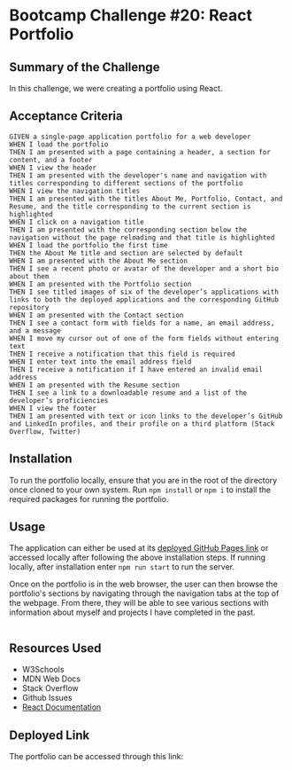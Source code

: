 # Bootcamp Challenge #20: React Portfolio

## Summary of the Challenge
In this challenge, we were creating a portfolio using React.

## Acceptance Criteria
```
GIVEN a single-page application portfolio for a web developer
WHEN I load the portfolio
THEN I am presented with a page containing a header, a section for content, and a footer
WHEN I view the header
THEN I am presented with the developer's name and navigation with titles corresponding to different sections of the portfolio
WHEN I view the navigation titles
THEN I am presented with the titles About Me, Portfolio, Contact, and Resume, and the title corresponding to the current section is highlighted
WHEN I click on a navigation title
THEN I am presented with the corresponding section below the navigation without the page reloading and that title is highlighted
WHEN I load the portfolio the first time
THEN the About Me title and section are selected by default
WHEN I am presented with the About Me section
THEN I see a recent photo or avatar of the developer and a short bio about them
WHEN I am presented with the Portfolio section
THEN I see titled images of six of the developer’s applications with links to both the deployed applications and the corresponding GitHub repository
WHEN I am presented with the Contact section
THEN I see a contact form with fields for a name, an email address, and a message
WHEN I move my cursor out of one of the form fields without entering text
THEN I receive a notification that this field is required
WHEN I enter text into the email address field
THEN I receive a notification if I have entered an invalid email address
WHEN I am presented with the Resume section
THEN I see a link to a downloadable resume and a list of the developer’s proficiencies
WHEN I view the footer
THEN I am presented with text or icon links to the developer’s GitHub and LinkedIn profiles, and their profile on a third platform (Stack Overflow, Twitter) 
```

## Installation 
To run the portfolio locally, ensure that you are in the root of the directory once cloned to your own system. Run ```npm install``` or ```npm i``` to install the required packages for running the portfolio.

## Usage 
The application can either be used at its [deployed GitHub Pages link]() or accessed locally after following the above installation steps. If running locally, after installation enter ```npm run start``` to run the server.

Once on the portfolio is in the web browser, the user can then browse the portfolio's sections by navigating through the navigation tabs at the top of the webpage. From there, they will be able to see various sections with information about myself and projects I have completed in the past.

![]()

## Resources Used
- W3Schools
- MDN Web Docs
- Stack Overflow
- Github Issues
- [React Documentation](https://react.dev/)

## Deployed Link
The portfolio can be accessed through this link: 
